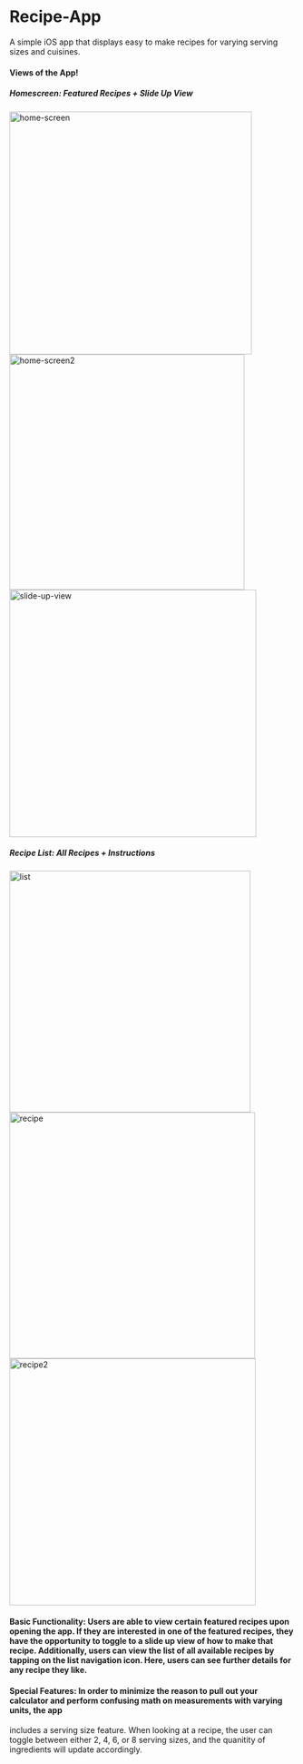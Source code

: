 # Recipe-App
A simple iOS app that displays easy to make recipes for varying serving sizes and cuisines. 

#### Views of the App! 

##### Homescreen: Featured Recipes + Slide Up View
<img width="427" alt="home-screen" src="https://user-images.githubusercontent.com/60487925/187131669-c0f3607d-e6d3-44ba-b106-250e1088b786.png"> <img width="414" alt="home-screen2" src="https://user-images.githubusercontent.com/60487925/187131671-77bf084d-f0a5-4af8-ac67-d89393edacdc.png"> 
<img width="435" alt="slide-up-view" src="https://user-images.githubusercontent.com/60487925/187131666-c7503640-c9a4-40ca-9845-c4fa6d2b3db6.png">

##### Recipe List: All Recipes + Instructions 
<img width="425" alt="list" src="https://user-images.githubusercontent.com/60487925/187131660-3b6532a9-53f2-4dc1-9071-c4257f209538.png"> <img width="433" alt="recipe" src="https://user-images.githubusercontent.com/60487925/187131657-63a31bf1-91eb-4d02-8cc8-6f5b6a65983e.png"> <img width="434" alt="recipe2" src="https://user-images.githubusercontent.com/60487925/187131662-61dfd876-28ac-4b21-b380-59b7ca3b89f1.png">

#### Basic Functionality: Users are able to view certain featured recipes upon opening the app. If they are interested in one of the featured recipes, they have the opportunity to toggle to a slide up view of how to make that recipe. Additionally, users can view the list of all available recipes by tapping on the list navigation icon. Here, users can see further details for any recipe they like.

#### Special Features: In order to minimize the reason to pull out your calculator and perform confusing math on measurements with varying units, the app 
includes a serving size feature. When looking at a recipe, the user can toggle between either 2, 4, 6, or 8 serving sizes, and the quanitity of ingredients
will update accordingly. 
